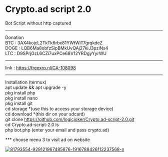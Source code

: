 # Crypto.ad script 2.0
Bot Script without http captured 
*****
Donation<br>
BTC : 3AX4kojcL2TkTk6rbx81YWtWiT7grqkdeZ<br>
DOGE : LQB6Ma8obfzSipBMkUvQAj27kiJ3pziNs4<br>
LTC : D9SPrjGzL6CZi7uxPCe68V12YRDgyYyrWU<br>
*****
link : https://freexrp.nl/CA-108098
*****
Installation (termux)<br>
apt update && apt upgrade -y<br>
pkg install php<br>
pkg install nano<br>
pkg install git<br>
cd storage *(use this to access your storage device) <br>
cd download *(this dir on your sdcard) <br>
git clone https://github.com/logicjoker/Crypto.ad-script-2.0.git<br>
cd Crypto.ad-script-2.0
ls <br>
php bot.php (enter your email and pass crypto.ad) <br> 

*** choose menu 3 to visit ad on website

<a href="https://ibb.co/nmH9JST"><img src="https://i.ibb.co/6w3zC52/81793554-929121967485876-1916788426112237568-n.jpg" alt="81793554-929121967485876-1916788426112237568-n" border="0"></a>

